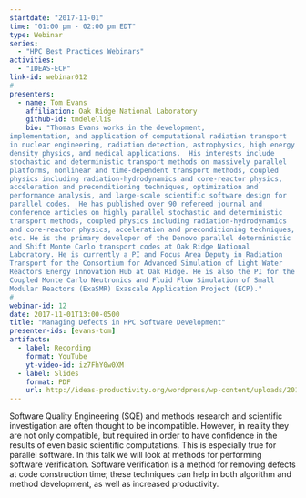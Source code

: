 ```yaml
---
startdate: "2017-11-01"
time: "01:00 pm - 02:00 pm EDT"
type: Webinar
series:
  - "HPC Best Practices Webinars"
activities:
  - "IDEAS-ECP"
link-id: webinar012
#
presenters:
  - name: Tom Evans
    affiliation: Oak Ridge National Laboratory
    github-id: tmdelellis
    bio: "Thomas Evans works in the development,
implementation, and application of computational radiation transport
in nuclear engineering, radiation detection, astrophysics, high energy
density physics, and medical applications.  His interests include
stochastic and deterministic transport methods on massively parallel
platforms, nonlinear and time-dependent transport methods, coupled
physics including radiation-hydrodynamics and core-reactor physics,
acceleration and preconditioning techniques, optimization and
performance analysis, and large-scale scientific software design for
parallel codes.  He has published over 90 refereed journal and
conference articles on highly parallel stochastic and deterministic
transport methods, coupled physics including radiation-hydrodynamics
and core-reactor physics, acceleration and preconditioning techniques,
etc. He is the primary developer of the Denovo parallel deterministic
and Shift Monte Carlo transport codes at Oak Ridge National
Laboratory. He is currently a PI and Focus Area Deputy in Radiation
Transport for the Consortium for Advanced Simulation of Light Water
Reactors Energy Innovation Hub at Oak Ridge. He is also the PI for the
Coupled Monte Carlo Neutronics and Fluid Flow Simulation of Small
Modular Reactors (ExaSMR) Exascale Application Project (ECP)."
#
webinar-id: 12
date: 2017-11-01T13:00-0500
title: "Managing Defects in HPC Software Development"
presenter-ids: [evans-tom]
artifacts:
  - label: Recording
    format: YouTube
    yt-video-id: iz7FhY0w0XM
  - label: Slides
    format: PDF
    url: http://ideas-productivity.org/wordpress/wp-content/uploads/2017/06/session012-slides.pdf
---
```

Software Quality Engineering (SQE) and methods research and scientific
investigation are often thought to be incompatible.  However, in
reality they are not only compatible, but required in order to have
confidence in the results of even basic scientific computations.  This
is especially true for parallel software.  In this talk we will look
at methods for performing software verification.  Software
verification is a method for removing defects at code construction
time; these techniques can help in both algorithm and method
development, as well as increased productivity.
